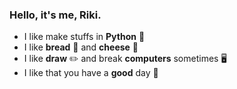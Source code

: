 ### Hello, it's me, Riki.

- I like make stuffs in **Python** 🐍
- I like **bread** 🍞 and **cheese** 🧀
- I like **draw** ️✏️ and break **computers** sometimes ️🖥️
- I like that you have a **good** day 👏
